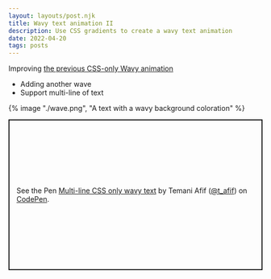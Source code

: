 ```yaml
---
layout: layouts/post.njk
title: Wavy text animation II
description: Use CSS gradients to create a wavy text animation
date: 2022-04-20
tags: posts
---
```


Improving [the previous CSS-only Wavy animation](/wavy-text-animation)
* Adding another wave
* Support multi-line of text

{% image "./wave.png", "A text with a wavy background coloration" %}


<p class="codepen" data-height="300" data-default-tab="result" data-slug-hash="WNdPPEO" data-preview="true" data-user="t_afif" style="height: 300px; box-sizing: border-box; display: flex; align-items: center; justify-content: center; border: 2px solid; margin: 1em 0; padding: 1em;">
  <span>See the Pen <a href="https://codepen.io/t_afif/pen/WNdPPEO">
  Multi-line CSS only wavy text</a> by Temani Afif (<a href="https://codepen.io/t_afif">@t_afif</a>)
  on <a href="https://codepen.io">CodePen</a>.</span>
</p>
<script async src="https://cpwebassets.codepen.io/assets/embed/ei.js"></script>
